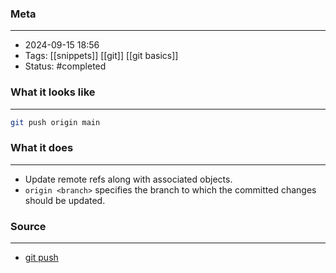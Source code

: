 ### Meta
- - -
- 2024-09-15 18:56
- Tags: [[snippets]] [[git]] [[git basics]]
- Status: #completed 

### What it looks like
- - -
```bash file:example.sh
git push origin main
```

### What it does
- - -
-  Update remote refs along with associated objects.
- `origin <branch>` specifies the branch to which the committed changes should be updated.

### Source
- - -
- [git push](https://git-scm.com/docs/git-push)
